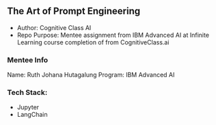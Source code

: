 ## The Art of Prompt Engineering
- Author: Cognitive Class AI
- Repo Purpose: Mentee assignment from IBM Advanced AI at Infinite Learning course completion of from CognitiveClass.ai
### Mentee Info
Name: Ruth Johana Hutagalung
Program: IBM Advanced AI
### Tech Stack:
- Jupyter
- LangChain
